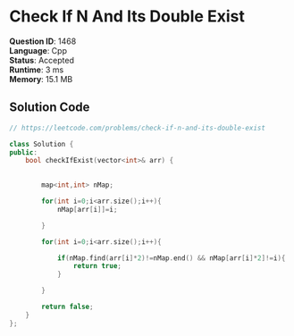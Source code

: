 # Check If N And Its Double Exist

**Question ID**: 1468  
**Language**: Cpp  
**Status**: Accepted  
**Runtime**: 3 ms  
**Memory**: 15.1 MB  

## Solution Code
```cpp
// https://leetcode.com/problems/check-if-n-and-its-double-exist

class Solution {
public:
    bool checkIfExist(vector<int>& arr) {
        

        map<int,int> nMap;

        for(int i=0;i<arr.size();i++){
            nMap[arr[i]]=i;

        }

        for(int i=0;i<arr.size();i++){

            if(nMap.find(arr[i]*2)!=nMap.end() && nMap[arr[i]*2]!=i){
                return true;
            }

        }

        return false;
    }
};
```
